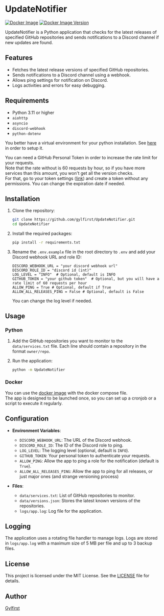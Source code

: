 # UpdateNotifier

[![Docker Image](https://github.com/gylfirst/UpdateNotifier/actions/workflows/docker-image.yaml/badge.svg?branch=main)](https://github.com/gylfirst/UpdateNotifier/actions/workflows/docker-image.yaml)
[![Docker Image Version](https://img.shields.io/docker/v/gylfirst/updatenotifier?style=flat)](https://hub.docker.com/r/gylfirst/updatenotifier)

UpdateNotifier is a Python application that checks for the latest releases of specified GitHub repositories and sends notifications to a Discord channel if new updates are found.

## Features

- Fetches the latest release versions of specified GitHub repositories.
- Sends notifications to a Discord channel using a webhook.
- Allows ping settings for notification on Discord.
- Logs activities and errors for easy debugging.

## Requirements

- Python 3.11 or higher
- `aiohttp`
- `asyncio`
- `discord-webhook`
- `python-dotenv`

You better have a virtual environment for your python installation. See [here](https://packaging.python.org/en/latest/guides/installing-using-pip-and-virtual-environments/) in order to setup it.

You can need a GitHub Personal Token in order to increase the rate limit for your requests. <br>
Note that the rate without is 60 requests by hour, so if you have more services than this amount, you won't get all the version checks. <br>
For that, go to your token settings ([link](https://github.com/settings/tokens)) and create a token without any permissions. You can change the expiration date if needed.

## Installation

1. Clone the repository:

    ```bash
    git clone https://github.com/gylfirst/UpdateNotifier.git
    cd UpdateNotifier
    ```

2. Install the required packages:

    ```bash
    pip install -r requirements.txt
    ```

3. Rename the `.env.example` file in the root directory to `.env` and add your Discord webhook URL and role ID:

    ```properties
    DISCORD_WEBHOOK_URL = "your discord webhook url"
    DISCORD_ROLE_ID = "discord id (int)"
    LOG_LEVEL = "INFO"  # Optional, default is INFO
    GITHUB_TOKEN = "your github token"  # Optional, but you will have a rate limit of 60 requests per hour
    ALLOW_PING = True # Optional, default if True
    ALLOW_ALL_RELEASES_PING = False # Optional, default is False 
    ```

    You can change the log level if needed.

## Usage

### Python

1. Add the GitHub repositories you want to monitor to the `data/services.txt` file. Each line should contain a repository in the format `owner/repo`.

2. Run the application:

    ```bash
    python -m UpdateNotifier
    ```

### Docker

You can use the [docker image](https://hub.docker.com/r/gylfirst/updatenotifier) with the docker compose file. <br>
The app is designed to be launched once, so you can set up a cronjob or a script to execute it regularly.

## Configuration

- **Environment Variables**:
  - `DISCORD_WEBHOOK_URL`: The URL of the Discord webhook.
  - `DISCORD_ROLE_ID`: The ID of the Discord role to ping.
  - `LOG_LEVEL`: The logging level (optional, default is `INFO`).
  - `GITHUB_TOKEN`: Your personal token to authenticate your requests.
  - `ALLOW_PING`: Allow the app to ping a role for the notification (default is `True`).
  - `ALLOW_ALL_RELEASES_PING`: Allow the app to ping for all releases, or just major ones (and strange versioning process)

- **Files**:
  - `data/services.txt`: List of GitHub repositories to monitor.
  - `data/versions.json`: Stores the latest known versions of the repositories.
  - `logs/app.log`: Log file for the application.

## Logging

The application uses a rotating file handler to manage logs. Logs are stored in `logs/app.log` with a maximum size of 5 MB per file and up to 3 backup files.

## License

This project is licensed under the MIT License. See the [LICENSE](LICENSE) file for details.

## Author

[Gylfirst](https://github.com/gylfirst)
